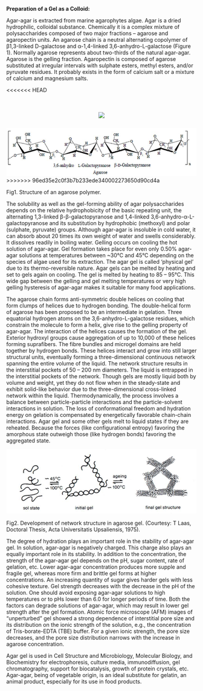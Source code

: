 **Preparation of a Gel as a Colloid:**

Agar-agar is extracted from marine agarophytes algae. Agar is a dried hydrophilic, colloidal substance. Chemically it is a complex mixture of polysaccharides composed of two major fractions – agarose and agaropectin units. An agarose chain is a neutral alternating copolymer of β1,3-linked D-galactose and α-1,4-linked 3,6-anhydro-L-galactose (Figure 1). Normally agarose represents about two-thirds of the natural agar-agar. Agarose is the gelling fraction. Agaropectin is composed of agarose substituted at irregular intervals with sulphate esters, methyl esters, and/or pyruvate residues. It probably exists in the form of calcium salt or a mixture of calcium and magnesium salts.

<<<<<<< HEAD

# <center><img src="images/pic1.png"> </center>

<img src="images/pic1.jpg">  
>>>>>>> 96ed35e2c0f3b7b233ede340002273650d90cd4a

Fig1. Structure of an agarose polymer.

The solubility as well as the gel-forming ability of agar polysaccharides depends on the relative hydrophobicity of the basic repeating unit, the alternating 1,3-linked β-β-galactopyranose and 1,4-linked 3,6-anhydro-α-L-galactopyranose and its substitution by hydrophobic (methoxyl) and polar (sulphate, pyruvate) groups. Although agar-agar is insoluble in cold water, it can absorb about 20 times its own weight of water and swells considerably. It dissolves readily in boiling water. Gelling occurs on cooling the hot solution of agar-agar. Gel formation takes place for even only 0.50% agar-agar solutions at temperatures between ~30°C and 45°C depending on the species of algae used for its extraction. The agar gel is called ‘physical gel’ due to its thermo-reversible nature. Agar gels can be melted by heating and set to gels again on cooling. The gel is melted by heating to 85 – 95°C. This wide gap between the gelling and gel melting temperatures or very high gelling hysteresis of agar-agar makes it suitable for many food applications.

The agarose chain forms anti-symmetric double helices on cooling that form clumps of helices due to hydrogen bonding. The double-helical form of agarose has been proposed to be an intermediate in gelation. Three equatorial hydrogen atoms on the 3,6-anhydro-L-galactose residues, which constrain the molecule to form a helix, give rise to the gelling property of agar-agar. The interaction of the helices causes the formation of the gel. Exterior hydroxyl groups cause aggregation of up to 10,000 of these helices forming suprafibers. The fibre bundles and microgel domains are held together by hydrogen bonds. These helices interact and grow into still larger structural units, eventually forming a three-dimensional continuous network spanning the entire volume of the liquid. The network structure results in the interstitial pockets of 50 – 200 nm diameters. The liquid is entrapped in the interstitial pockets of the network. Though gels are mostly liquid both by volume and weight, yet they do not flow when in the steady-state and exhibit solid-like behavior due to the three-dimensional cross-linked network within the liquid. Thermodynamically, the process involves a balance between particle-particle interactions and the particle-solvent interactions in solution. The loss of conformational freedom and hydration energy on gelation is compensated by energetically favorable chain-chain interactions. Agar gel and some other gels melt to liquid states if they are reheated. Because the forces (like configurational entropy) favoring the amorphous state outweigh those (like hydrogen bonds) favoring the aggregated state.

<img src="images/pic2.jpg">

Fig2. Development of network structure in agarose gel. (Courtesy: T Laas, Doctoral Thesis, Acta Universitatis Upsaliensis, 1975).

The degree of hydration plays an important role in the stability of agar-agar gel. In solution, agar-agar is negatively charged. This charge also plays an equally important role in its stability. In addition to the concentration, the strength of the agar-agar gel depends on the pH, sugar content, rate of gelation, etc. Lower agar-agar concentration produces more supple and fragile gel, whereas more firm and brittle gel forms at higher concentrations. An increasing quantity of sugar gives harder gels with less cohesive texture. Gel strength decreases with the decrease in the pH of the solution. One should avoid exposing agar-agar solutions to high temperatures or to pHs lower than 6.0 for longer periods of time. Both the factors can degrade solutions of agar-agar, which may result in lower gel strength after the gel formation. Atomic force microscope (AFM) images of “unperturbed” gel showed a strong dependence of interstitial pore size and its distribution on the ionic strength of the solution, e.g., the concentration of Tris-borate-EDTA (TBE) buffer. For a given ionic strength, the pore size decreases, and the pore size distribution narrows with the increase in agarose concentration.

Agar gel is used in Cell Structure and Microbiology, Molecular Biology, and Biochemistry for electrophoresis, culture media, immunodiffusion, gel chromatography, support for biocatalysis, growth of protein crystals, etc. Agar-agar, being of vegetable origin, is an ideal substitute for gelatin, an animal product, especially for its use in food products.
